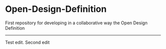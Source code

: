 Open-Design-Definition
======================

First repository for developing in a collaborative way the Open Design Definition

*****

Test edit. Second edit